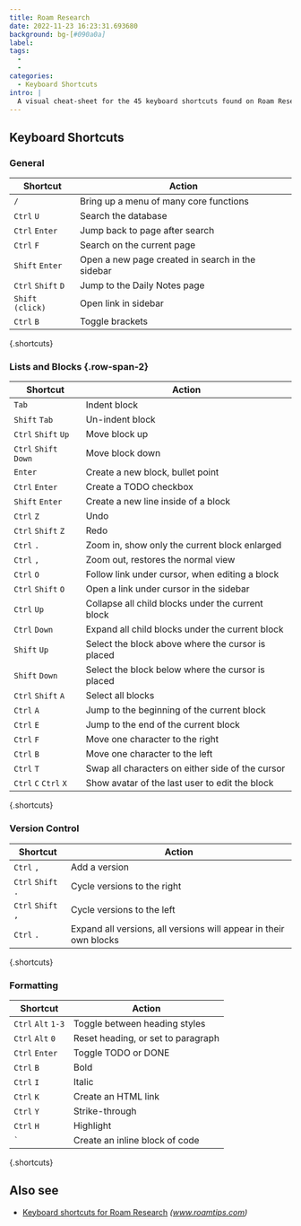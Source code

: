 ```yaml
---
title: Roam Research
date: 2022-11-23 16:23:31.693680
background: bg-[#090a0a]
label:
tags:
  -
  -
categories:
  - Keyboard Shortcuts
intro: |
  A visual cheat-sheet for the 45 keyboard shortcuts found on Roam Research
---
```


## Keyboard Shortcuts

### General

| Shortcut           | Action                                           |
| ------------------ | ------------------------------------------------ |
| `/`                | Bring up a menu of many core functions           |
| `Ctrl` `U`         | Search the database                              |
| `Ctrl` `Enter`     | Jump back to page after search                   |
| `Ctrl` `F`         | Search on the current page                       |
| `Shift` `Enter`    | Open a new page created in search in the sidebar |
| `Ctrl` `Shift` `D` | Jump to the Daily Notes page                     |
| `Shift` `(click)`  | Open link in sidebar                             |
| `Ctrl` `B`         | Toggle brackets                                  |

{.shortcuts}

### Lists and Blocks {.row-span-2}

| Shortcut              | Action                                            |
| --------------------- | ------------------------------------------------- |
| `Tab`                 | Indent block                                      |
| `Shift` `Tab`         | Un-indent block                                   |
| `Ctrl` `Shift` `Up`   | Move block up                                     |
| `Ctrl` `Shift` `Down` | Move block down                                   |
| `Enter`               | Create a new block, bullet point                  |
| `Ctrl` `Enter`        | Create a TODO checkbox                            |
| `Shift` `Enter`       | Create a new line inside of a block               |
| `Ctrl` `Z`            | Undo                                              |
| `Ctrl` `Shift` `Z`    | Redo                                              |
| `Ctrl` `.`            | Zoom in, show only the current block enlarged     |
| `Ctrl` `,`            | Zoom out, restores the normal view                |
| `Ctrl` `O`            | Follow link under cursor, when editing a block    |
| `Ctrl` `Shift` `O`    | Open a link under cursor in the sidebar           |
| `Ctrl` `Up`           | Collapse all child blocks under the current block |
| `Ctrl` `Down`         | Expand all child blocks under the current block   |
| `Shift` `Up`          | Select the block above where the cursor is placed |
| `Shift` `Down`        | Select the block below where the cursor is placed |
| `Ctrl` `Shift` `A`    | Select all blocks                                 |
| `Ctrl` `A`            | Jump to the beginning of the current block        |
| `Ctrl` `E`            | Jump to the end of the current block              |
| `Ctrl` `F`            | Move one character to the right                   |
| `Ctrl` `B`            | Move one character to the left                    |
| `Ctrl` `T`            | Swap all characters on either side of the cursor  |
| `Ctrl` `C` `Ctrl` `X` | Show avatar of the last user to edit the block    |

{.shortcuts}

### Version Control

| Shortcut           | Action                                                            |
| ------------------ | ----------------------------------------------------------------- |
| `Ctrl` `,`         | Add a version                                                     |
| `Ctrl` `Shift` `.` | Cycle versions to the right                                       |
| `Ctrl` `Shift` `,` | Cycle versions to the left                                        |
| `Ctrl` `.`         | Expand all versions, all versions will appear in their own blocks |

{.shortcuts}

### Formatting

| Shortcut           | Action                             |
| ------------------ | ---------------------------------- |
| `Ctrl` `Alt` `1-3` | Toggle between heading styles      |
| `Ctrl` `Alt` `0`   | Reset heading, or set to paragraph |
| `Ctrl` `Enter`     | Toggle TODO or DONE                |
| `Ctrl` `B`         | Bold                               |
| `Ctrl` `I`         | Italic                             |
| `Ctrl` `K`         | Create an HTML link                |
| `Ctrl` `Y`         | Strike-through                     |
| `Ctrl` `H`         | Highlight                          |
| <code>\`</code>    | Create an inline block of code     |

{.shortcuts}

## Also see

- [Keyboard shortcuts for Roam Research](https://www.roamtips.com/home/the-complete-list-of-roam-research-keyboard-shortcuts)
  _(www.roamtips.com)_
